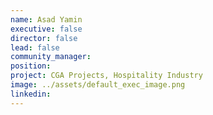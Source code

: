 ```yaml
---
name: Asad Yamin
executive: false
director: false
lead: false
community_manager:   
position:  
project: CGA Projects, Hospitality Industry
image: ../assets/default_exec_image.png
linkedin: 
---
```

